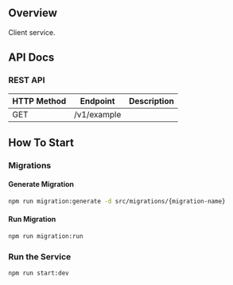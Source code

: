 ## Overview
Client service.

## API Docs
### REST API
| HTTP Method | Endpoint    | Description |
|-------------|-------------|-------------|
| GET         | /v1/example |             |

## How To Start
### Migrations

#### Generate Migration
```bash
npm run migration:generate -d src/migrations/{migration-name}
```

#### Run Migration
```bash
npm run migration:run
```

### Run the Service
```bash
npm run start:dev
```